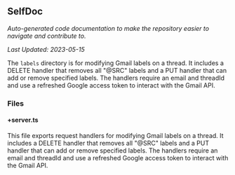 <!--- START SELFDOC --->
## SelfDoc
_Auto-generated code documentation to make the repository easier to navigate and contribute to._

_Last Updated: 2023-05-15_

The `labels` directory is for modifying Gmail labels on a thread. It includes a DELETE handler that removes all "@SRC" labels and a PUT handler that can add or remove specified labels. The handlers require an email and threadId and use a refreshed Google access token to interact with the Gmail API.

### Files
#### +server.ts
This file exports request handlers for modifying Gmail labels on a thread. It includes a DELETE handler that removes all "@SRC" labels and a PUT handler that can add or remove specified labels. The handlers require an email and threadId and use a refreshed Google access token to interact with the Gmail API.

<!--- END SELFDOC --->